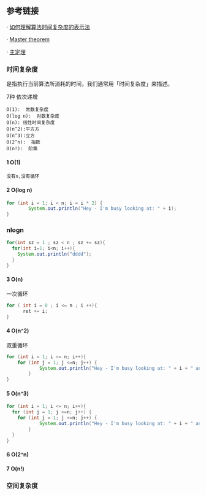 

## 参考链接

· [如何理解算法时间复杂度的表示法](http://www.zhihu.com/question/21387264)

· [Master theorem](http://en.wikipedia.org/wiki/Master_theorem_(analysis_of_algorithms))

· [主定理](http://zh.wikipedia.org/wiki/主定理)



### 时间复杂度

是指执行当前算法所消耗的时间，我们通常用「时间复杂度」来描述。

7种  依次递增

```
O(1):  常数复杂度
O(log n):  对数复杂度 
O(n): 线性时间复杂度
O(n^2):平⽅方
O(n^3):立方
O(2^n):  指数
O(n!):  阶乘
```

#### 1 O(1)

```
没有n,没有循环
```

#### 2 O(log n)

```java
for (int i = 1; i < n; i = i * 2) {
		System.out.println("Hey - I'm busy looking at: " + i);
}
```

### nlogn

```java
for(int sz = 1 ; sz < n ; sz += sz){
  for(int i=1; i<n; i++){
    System.out.println("dddd");
  }
}
```





#### 3 O(n)

一次循环

```java
for ( int i = 0 ; i <= n ; i ++){
      ret += i;
}

```

#### 4 O(n^2)

双重循环

```java
for (int i = 1; i <= n; i++){ 
  	for (int j = 1; j <=n; j++) {
			System.out.println("Hey - I'm busy looking at: " + i + " and " + j);
		} 
}

```

#### 5 O(n^3)

```java
for (int i = 1; i <= n; i++){ 
  for (int j = 1; j <=n; j++) {
  	for (int j = 1; j <=n; j++) {
			System.out.println("Hey - I'm busy looking at: " + i + " and " + j);
		} 
  }
}


```



#### 6 O(2^n)



#### 7 O(n!)



###  空间复杂度





